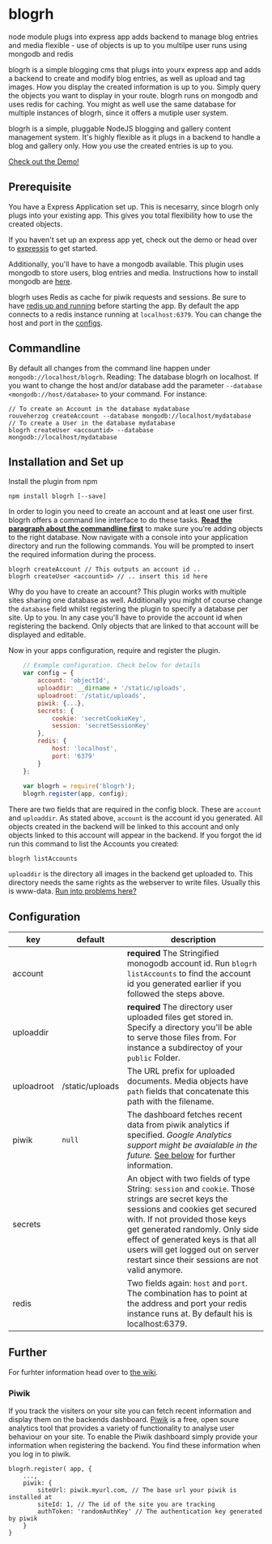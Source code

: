 # blogrh
node module
plugs into express app
adds backend to manage blog entries and media
flexible - use of objects is up to you
multilpe user
runs using mongodb and redis

blogrh is a simple blogging cms that plugs into yourx express app and adds a backend to create and modify blog entries, as well as upload and tag images. How you display the created information is up to you. Simply query the objects you want to display in your route. blogrh runs on mongodb and uses redis for caching. You might as well use the same database for multiple instances of blogrh, since it offers a mutiple user system.

blogrh is a simple, pluggable NodeJS blogging and gallery content management system. It's highly flexible as it plugs in a backend to handle a blog and gallery only. How you use the created entries is up to you.

[Check out the Demo!](http://blogrh.rouvenherzog.me)

## Prerequisite
You have a Express Application set up. This is necesarry, since blogrh only plugs into your existing app. This gives you total flexibility how to use the created objects.

If you haven't set up an express app yet, check out the demo or head over to [expressjs](http://www.expressjs.com) to get started.

Additionally, you'll have to have a mongodb available. This plugin uses mongodb to store users, blog entries and media. Instructions how to install mongodb are [here](http://docs.mongodb.org/manual/installation/).

blogrh uses Redis as cache for piwik requests and sessions. Be sure to have [redis up and running](http://redis.io/topics/quickstart) before starting the app. By default the app connects to a redis instance running at `localhost:6379`. You can change the host and port in the [configs](#configuration).

## Commandline
By default all changes from the command line happen under `mongodb://localhost/blogrh`. Reading: The database blogrh on localhost. If you want to change the host and/or database add the parameter `--database <mongodb://host/database>` to your command. For instance:
    
    // To create an Account in the database mydatabase
    rouveherzog createAccount --database mongodb://localhost/mydatabase
    // To create a User in the database mydatabase
    blogrh createUser <accountid> --database mongodb://localhost/mydatabase

## Installation and Set up
Install the plugin from npm

	npm install blogrh [--save]

In order to login you need to create an account and at least one user first.
blogrh offers a command line interface to do these tasks. [**Read the paragraph about the commandline first**](#commandline) to make sure you're adding objects to the right database. Now navigate with a console
into your application directory and run the following commands. You will be prompted to insert the required information during the process. 

    blogrh createAccount // This outputs an account id ..
	blogrh createUser <accountid> // .. insert this id here
	
Why do you have to create an account? This plugin works with multiple sites sharing one database as well. Additionally you might of course change the `database` field whilst registering the plugin to specify a database per site. Up to you. In any case you'll have to provide the account id when registering the backend. Only objects that are linked to that account will be displayed and editable.

Now in your apps configuration, require and register the plugin.

``` javascript
    // Example configuration. Check below for details
    var config = {
	    account: 'objectId',
	    uploaddir: __dirname + '/static/uploads',
	    uploadroot: '/static/uploads',
	    piwik: {...},
	    secrets: {
	        cookie: 'secretCookieKey',
	        session: 'secretSessionKey'
	    },
	    redis: {
	        host: 'localhost',
	        port: '6379'
	    }
	};
	
	var blogrh = require('blogrh');
	blogrh.register(app, config);
```

There are two fields that are required in the config block. These are `account` and `uploaddir`.
As stated above, `account` is the account id you generated. All objects created in the backend will be linked to this account and only objects linked to this account will appear in the backend. If you forgot the id run this command to list the Accounts you created:
    
    blogrh listAccounts

`uploaddir` is the directory all images in the backend get uploaded to. This directory needs the same rights as the webserver to write files. Usually this is www-data. [Run into problems here?](https://www.google.de/search?q=how%20to%20change%20directory%20permission%20in%20...)

## Configuration
| key | default | description |
|-----|---------|-------------|
| account || **required** The Stringified monogodb account id. Run `blogrh listAccounts` to find the account id you generated earlier if you followed the steps above.
| uploaddir|| **required** The directory user uploaded files get stored in. Specify a directory you'll be able to serve those files from. For instance a subdirectoy of your `public` Folder.
| uploadroot| /static/uploads | The URL prefix for uploaded documents. Media objects have `path` fields that concatenate this path with the filename.
| piwik| `null` | The dashboard fetches recent data from piwik analytics if specified. *Google Analytics support might be avaialable in the future.*  [See below](#piwik) for further information.
| secrets || An object with two fields of type String: `session` and `cookie`. Those strings are secret keys the sessions and cookies get secured with. If not provided those keys get generated randomly. Only side effect of generated keys is that all users will get logged out on server restart since their sessions are not valid anymore.
| redis || Two fields again: `host` and `port`. The combination has to point at the address and port your redis instance runs at. By default his is localhost:6379.

## Further
For furhter information head over to [the wiki](https://github.com/blogrh/blogrh/wiki/00-Home).

### Piwik
If you track the visiters on your site you can fetch recent information and display them on the backends dashboard. [Piwik](http://www.piwik.org) is a free, open soure analytics tool that provides a variety of functionality to analyse user behaviour on your site.
To enable the Piwik dashboard simply provide your information when registering the backend. You find these information when you log in to piwik.

    blogrh.register( app, {
        ...,
        piwik: {
            siteUrl: piwik.myurl.com, // The base url your piwik is installed at
            siteId: 1, // The id of the site you are tracking
            authToken: 'randomAuthKey' // The authentication key generated by piwik
        }
    }